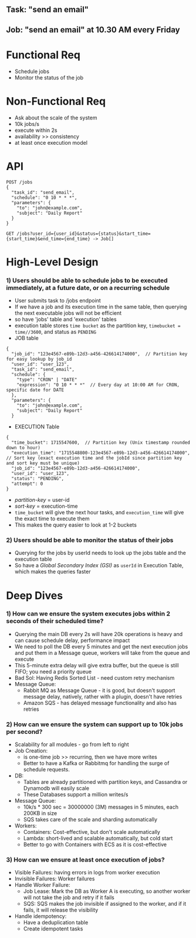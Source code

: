 ## Task: "send an email"
## Job: "send an email" at 10.30 AM every Friday

# Functional Req
- Schedule jobs
- Monitor the status of the job
  
# Non-Functional Req
- Ask about the scale of the system
- 10k jobs/s
- execute within 2s
- availability >> consistency
- at least once execution model

# API
```
POST /jobs
{
  "task_id": "send_email",
  "schedule": "0 10 * * *",
  "parameters": {
    "to": "john@example.com",
    "subject": "Daily Report"
  }
}
```

```GET /jobs?user_id={user_id}&status={status}&start_time={start_time}&end_time={end_time} -> Job[]```

# High-Level Design

### 1) Users should be able to schedule jobs to be executed immediately, at a future date, or on a recurring schedule
- User submits task to /jobs endpoint
- If we have a job and its execution time in the same table, then querying the next executable jobs will not be efficient
- so have 'jobs' table and 'execution' tables
- execution table stores `time bucket` as the partition key, `timebucket = time//3600`, and status as `PENDING`
- JOB table
```
{
  "job_id": "123e4567-e89b-12d3-a456-426614174000",  // Partition key for easy lookup by job_id
  "user_id": "user_123", 
  "task_id": "send_email",
  "schedule": {
    "type": "CRON" | "DATE" 
    "expression": "0 10 * * *"  // Every day at 10:00 AM for CRON, specific date for DATE
  },
  "parameters": {
    "to": "john@example.com",
    "subject": "Daily Report"
  }
```
- EXECUTION Table
```
{
  "time_bucket": 1715547600,  // Partition key (Unix timestamp rounded down to hour)
  "execution_time": "1715548800-123e4567-e89b-12d3-a456-426614174000",  // Sort key (exact execution time and the jobId since partition key and sort key must be unique)
  "job_id": "123e4567-e89b-12d3-a456-426614174000",
  "user_id": "user_123", 
  "status": "PENDING",
  "attempt": 0
}
```
- *partition-key* = user-id
- *sort-key* = execution-time
- `time_bucket` will give the next hour tasks, and `execution_time` will give the exact time to execute them
- This makes the query easier to look at 1-2 buckets

### 2) Users should be able to monitor the status of their jobs
- Querying for the jobs by userId needs to look up the  jobs table and the execution table
- So have a *Global Secondary Index (GSI)* as `userId` in Execution Table, which makes the queries faster

# Deep Dives
### 1) How can we ensure the system executes jobs within 2 seconds of their scheduled time?
- Querying the main DB every 2s will have 20k operations is heavy and can cause schedule delay, performance impact
- We need to poll the DB every 5 minutes and get the next execution jobs and put them in a Message queue, workers will take from the queue and execute
- This 5-minute extra delay will give extra buffer, but the queue is still FIFO; you need a priority queue
- Bad Sol: Having Redis Sorted List - need custom retry mechanism
- Message Queue:
  - Rabbit MQ as Message Queue - it is good, but doesn't support message delay, natively, rather with a plugin, doesn't have retries
  - Amazon SQS - has delayed message functionality and also has retries
  
### 2) How can we ensure the system can support up to 10k jobs per second?
- Scalability for all modules - go from left to right
- Job Creation:
  - is one-time job >> recurring, then we have more writes
  - Better to have a Kafka or Rabbitmq for handling the surge of schedule requests.
- DB:
  - Tables are already partitioned with partition keys, and Cassandra or Dynamodb will easily scale
  - These Databases support a million writes/s
- Message Queue:
  - 10k/s * 300 sec = 30000000 (3M) messages in 5 minutes, each 200KB in size
  - SQS takes care of the scale and sharding automatically
- Workers:
  - Containers: Cost-effective, but don't scale automatically
  - Lambda: short-lived and scalable automatically, but cold start
  - Better to go with Containers with ECS as it is cost-effective
    
### 3) How can we ensure at least once execution of jobs?
- Visible Failures: having errors in logs from worker execution
- Invisible Failures: Worker failures
- Handle Worker Failure:
  - Job Lease: Mark the DB as Worker A is executing, so another worker will not take the job and retry if it fails
  - SQS: SQS makes the job invisible if assigned to the worker, and if it fails, it will release the visibility
- Handle idempotency:
  - Have a deduplication table
  - Create idempotent tasks
